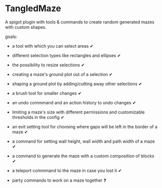 # TangledMaze

A spigot plugin with tools & commands to create random generated mazes with custom shapes.


goals:
- a tool with which you can select areas ✔
- different selection types like rectangles and ellipses ✔
- the possibility to resize selections ✔

- creating a maze's ground plot out of a selection ✔
- shaping a ground plot by adding/cutting away other selections ✔

- a brush tool for smaller changes ✔
- an undo commmand and an action history to undo changes ✔
- limiting a maze's size with different permissions and customizable thresholds in the config ✔
- an exit setting tool for choosing where gaps will be left in the border of a maze ✔

- a command for setting wall height, wall width and path width of a maze ✔
- a command to generate the maze with a custom composition of blocks ✔
- a teleport commmand to the maze in case you lost it ✔

- party commands to work on a maze together ❓
